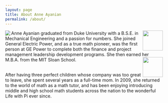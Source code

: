 ```yaml
---
layout: page
title: About Anne Ayanian
permalink: /about/
---
```

<img align="left" src="https://media.licdn.com/mpr/mpr/shrinknp_200_200/p/8/005/036/108/1971dd2.jpg">
<img align="right" height="64"  src="https://ivycoach.com/content/uploads/2013/09/Duke-Admissions-Essay.jpg" >
Anne Ayanian graduated from Duke University with a B.S.E. in Mechanical Engineering and a passion for numbers. She joined General Electric Power, and as a true math pioneer, was the first person at GE Power to complete both the finance and project management leadership development programs. She then earned her M.B.A. from the MIT Sloan School.
<img align="right" src="https://i.pinimg.com/736x/3d/a9/af/3da9af708dc16eecfbb41d6be64992c2--engineering-colleges-seals.jpg" height="64">
<br />
<br />

After having three perfect children whose company was too great to leave, she spent several years as a full-time mom. In 2009, she returned to the world of math as a math tutor, and has been enjoying introducing middle and high school math students across the nation to the wonderful Life with Pi ever since. 

